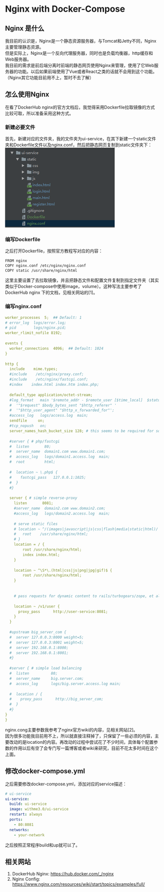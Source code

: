 # Nginx with Docker-Compose
## Nginx 是什么
我目前的认识是，Nginx是一个静态资源服务器，与Tomcat和Jetty不同，Nginx主要管理静态资源。  
但是实际上，Nginx是一个反向代理服务器，同时也是负载均衡器，http缓存和Web服务器。  
我目前的需求是前后端分离时前端的静态网页使用Nginx来管理，使用了它Web服务器的功能。以后如果前端使用了Vue或者React之类的话就不会用到这个功能。（Nginx其它功能目前用不上，暂时不去了解）

## 怎么使用Nginx
在看了DockerHub nginx的官方文档后，我觉得采用Dockerfile拉取镜像的方式比较可取，所以准备采用这种方式。
### 新建必要文件
首先，新建对应的文件夹，我的文件夹为ui-service，在其下新建一个static文件夹和Dockerfile文件以及nginx.conf，然后把静态网页复制到static文件夹下：  
![](assets/002/20190131-895ade8b.png)  
### 编写Dockerfile
之后打开Dockerfile，按照官方教程写对应的内容：
```shell
FROM nginx
COPY nginx.conf /etc/nginx/nginx.conf
COPY static /usr/share/nginx/html
```
这里主要设置了去拉取镜像，并且把静态文件和配置文件复制到指定文件夹（其实类似于Docker-compose中使用image，volume）。这种写法主要参考了DockerHub nginx 下的文档，见相关网站的[1]。

### 编写nginx.conf
```yml
worker_processes  5;  ## Default: 1
# error_log  logs/error.log;
# pid        logs/nginx.pid;
worker_rlimit_nofile 8192;

events {
  worker_connections  4096;  ## Default: 1024
}

http {
  include    mime.types;
  #include    /etc/nginx/proxy.conf;
  #include    /etc/nginx/fastcgi.conf;
  #index    index.html index.htm index.php;

  default_type application/octet-stream;
  #log_format   main '$remote_addr - $remote_user [$time_local]  $status '
  #  '"$request" $body_bytes_sent "$http_referer" '
  #  '"$http_user_agent" "$http_x_forwarded_for"';
  #access_log   logs/access.log  main;
  sendfile     on;
  #tcp_nopush   on;
  server_names_hash_bucket_size 128; # this seems to be required for some vhosts

  #server { # php/fastcgi
  #  listen       80;
  #  server_name  domain1.com www.domain1.com;
  #  access_log   logs/domain1.access.log  main;
  #  root         html;

  #  location ~ \.php$ {
  #    fastcgi_pass   127.0.0.1:1025;
  #  }
  #}

  server { # simple reverse-proxy
    listen       8081;
    #server_name  domain2.com www.domain2.com;
    #access_log   logs/domain2.access.log  main;

    # serve static files
    # location ~ ^/(images|javascript|js|css|flash|media|static|html)/  {
    #   root    /usr/share/nginx/html;
    # }
    location = / {
        root /usr/share/nginx/html;
        index index.html;
    }

    location ~ ^\S*\.(html|css|js|png|jpg|gif)$ {
        root /usr/share/nginx/html;
    }


    # pass requests for dynamic content to rails/turbogears/zope, et al

    location ~ /v1/user {
      proxy_pass      http://user-service:8081;
    }
  }

  #upstream big_server_com {
  #  server 127.0.0.3:8000 weight=5;
  #  server 127.0.0.3:8001 weight=5;
  #  server 192.168.0.1:8000;
  #  server 192.168.0.1:8001;
  #}

  #server { # simple load balancing
  #  listen          80;
  #  server_name     big.server.com;
  #  access_log      logs/big.server.access.log main;

  #  location / {
  #    proxy_pass      http://big_server_com;
  #  }
  #}
}
}
```
nginx.cong主要参数我参考了nginx官方wiki的内容，见相关网站[2]。  
因为很多功能我目前用不上，所以就直接注释掉了，只保留了一些必须的内容，主要改动的是location的内容。再改动的过程中尝试花了不少时间，具体每个配置参数的作用以后有空了会专门写一篇博客或者wiki来研究，目前不花太多时间在这个上面。

## 修改docker-compose.yml
之后需要修改docker-compose.yml，添加对应的service描述：
```yml
# ui-service
ui-service:
  build: ui-service
  image: withme3.0/ui-service
  restart: always
  ports:
    - 80:8081
  networks:
    - your-network
```

之后按照正常程序build和up就可以了。

## 相关网站
1. DockerHub Nginx: https://hub.docker.com/_/nginx
2. Nginx Config:  https://www.nginx.com/resources/wiki/start/topics/examples/full/
